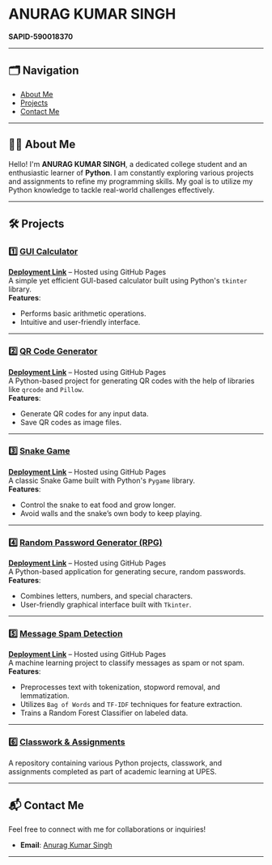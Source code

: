# ANURAG KUMAR SINGH  
**SAPID-590018370**  

---

## 🗂️ Navigation  
- [About Me](#about-me)  
- [Projects](#projects)  
- [Contact Me](#contact-me)  

---

## 👨‍💻 About Me  
Hello! I'm **ANURAG KUMAR SINGH**, a dedicated college student and an enthusiastic learner of **Python**. I am constantly exploring various projects and assignments to refine my programming skills. My goal is to utilize my Python knowledge to tackle real-world challenges effectively.

---

## 🛠️ Projects  

### 1️⃣ [GUI Calculator](https://github.com/anurag815311/Calculator)  
**[Deployment Link](https://anurag815311.github.io/Calculator/)** – Hosted using GitHub Pages  
A simple yet efficient GUI-based calculator built using Python's `tkinter` library.  
**Features**:  
- Performs basic arithmetic operations.  
- Intuitive and user-friendly interface.  

---

### 2️⃣ [QR Code Generator](https://github.com/anurag815311/qrcode)  
**[Deployment Link](https://anurag815311.github.io/qrcode/)** – Hosted using GitHub Pages  
A Python-based project for generating QR codes with the help of libraries like `qrcode` and `Pillow`.  
**Features**:  
- Generate QR codes for any input data.  
- Save QR codes as image files.  

---

### 3️⃣ [Snake Game](https://github.com/anurag815311/snake-game)  
**[Deployment Link](https://anurag815311.github.io/snake-game/)** – Hosted using GitHub Pages  
A classic Snake Game built with Python's `Pygame` library.  
**Features**:  
- Control the snake to eat food and grow longer.  
- Avoid walls and the snake’s own body to keep playing.  

---

### 4️⃣ [Random Password Generator (RPG)](https://github.com/anurag815311/RPG--project)  
**[Deployment Link](https://anurag815311.github.io/RPG--project/)** – Hosted using GitHub Pages  
A Python-based application for generating secure, random passwords.  
**Features**:  
- Combines letters, numbers, and special characters.  
- User-friendly graphical interface built with `Tkinter`.  

---

### 5️⃣ [Message Spam Detection](https://github.com/anurag815311/Message-detection)  
**[Deployment Link](https://anurag815311.github.io/Message-detection/)** – Hosted using GitHub Pages  
A machine learning project to classify messages as spam or not spam.  
**Features**:  
- Preprocesses text with tokenization, stopword removal, and lemmatization.  
- Utilizes `Bag of Words` and `TF-IDF` techniques for feature extraction.  
- Trains a Random Forest Classifier on labeled data.  

---

### 6️⃣ [Classwork & Assignments](https://github.com/anurag815311/python_upes_b1)  
A repository containing various Python projects, classwork, and assignments completed as part of academic learning at UPES.

---

## 📬 Contact Me  
Feel free to connect with me for collaborations or inquiries!  
- **Email**: [Anurag Kumar Singh](mailto:anuragsingh815311@gmail.com)  

---
